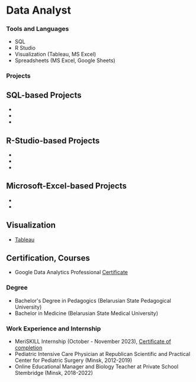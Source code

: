 # Data Analyst 

### Tools and Languages 
- SQL
- R Studio
- Visualization (Tableau, MS Excel)
- Spreadsheets (MS Excel, Google Sheets)

### Projects 

 ## SQL-based Projects 
 -
 -
 -
 
 ## R-Studio-based Projects 
 - 
 -
 -
 
 ## Microsoft-Excel-based Projects 
 -
 -
 
 ## Visualization  
 - [Tableau](https://public.tableau.com/app/profile/aksana.sutyrka/vizzes)

## Certification, Courses
- Google Data Analytics Professional [Certificate](https://www.coursera.org/account/accomplishments/professional-cert/XJA3ANKV6BMY)

### Degree
- Bachelor's Degree in Pedagogics (Belarusian State Pedagogical University)
- Bachelor in Medicine (Belarusian State Medical University) 

### Work Experience and Internship

- MeriSKILL Internship (October - November 2023), [Certificate of completion](https://drive.google.com/file/d/1YlWrjPSnLzMjx31RFqGzy7gYiRi9iMfA/view?usp=sharing)
- Pediatric Intensive Care Physician at Republican Scientific and Practical Center for Pediatric Surgery  (Minsk, 2012-2019)
- Online Educational Manager and Biology Teacher at Private School Stembridge (Minsk, 2018-2022)


